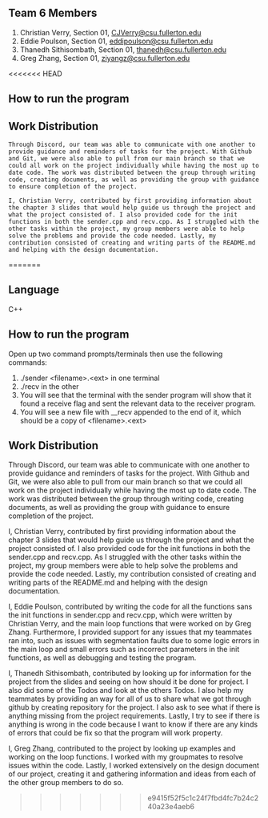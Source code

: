 ## Team 6 Members
1. Christian Verry, Section 01, CJVerry@csu.fullerton.edu
2. Eddie Poulson, Section 01, eddipoulson@csu.fullerton.edu
3. Thanedh Sithisombath, Section 01, thanedh@csu.fullerton.edu
4. Greg Zhang, Section 01, ziyangz@csu.fullerton.edu

<<<<<<< HEAD
## How to run the program

## Work Distribution

	Through Discord, our team was able to communicate with one another to provide guidance and reminders of tasks for the project. With Github and Git, we were also able to pull from our main branch so that we could all work on the project individually while having the most up to date code. The work was distributed between the group through writing code, creating documents, as well as providing the group with guidance to ensure completion of the project.
	
	I, Christian Verry, contributed by first providing information about the chapter 3 slides that would help guide us through the project and what the project consisted of. I also provided code for the init functions in both the sender.cpp and recv.cpp. As I struggled with the other tasks within the project, my group members were able to help solve the problems and provide the code needed. Lastly, my contribution consisted of creating and writing parts of the README.md and helping with the design documentation.



=======
## Language
C++

## How to run the program
Open up two command prompts/terminals then use the following commands:
1. ./sender \<filename\>.\<ext\> in one terminal
2. ./recv in the other
3. You will see that the terminal with the sender program
   will show that it found a receive flag and sent the relevant
   data to the receiver program.
4. You will see a new file with __recv appended to the end of it, which
   should be a copy of \<filename\>.\<ext\>


## Work Distribution

Through Discord, our team was able to communicate with 
one another to provide guidance and reminders of tasks for the 
project. With Github and Git, we were also able to pull from our 
main branch so that we could all work on the project individually 
while having the most up to date code. The work was distributed 
between the group through writing code, creating documents, as well 
as providing the group with guidance to ensure completion of the project.
	
I, Christian Verry, contributed by first providing information 
about the chapter 3 slides that would help guide us through the 
project and what the project consisted of. I also provided code for 
the init functions in both the sender.cpp and recv.cpp. As I struggled
with the other tasks within the project, my group members were able 
to help solve the problems and provide the code needed. Lastly, my 
contribution consisted of creating and writing parts of the README.md 
and helping with the design documentation.

I, Eddie Poulson, contributed by writing the code for all the functions
sans the init functions in sender.cpp and recv.cpp, which were written
by Christian Verry, and the main loop functions that were worked on by 
Greg Zhang. Furthermore, I provided support for any issues that my teammates
ran into, such as issues with segmentation faults due to some logic errors
in the main loop and small errors such as incorrect parameters in the init 
functions, as well as debugging and testing the program. 

I, Thanedh Sithisombath, contributed by looking up for information for the project 
from the slides and seeing on how should it be done for project. I also did some of 
the Todos and look at the others Todos. I also help my teammates by providing an way 
for all of us to share what we got through github by creating repository for the project.
I also ask to see what if there is anything missing from the project requirements.
Lastly, I try to see if there is anything is wrong in the code because I want to know if there 
are any kinds of errors that could be fix so that the program will work property.

I, Greg Zhang, contributed to the project by looking up examples and working on
the loop functions. I worked with my groupmates to resolve issues within the code. 
Lastly, I worked extensively on the design document of our project, creating it and 
gathering information and ideas from each of the other group members to do so.
>>>>>>> e9415f52f5c1c24f7fbd4fc7b24c240a23e4aeb6

